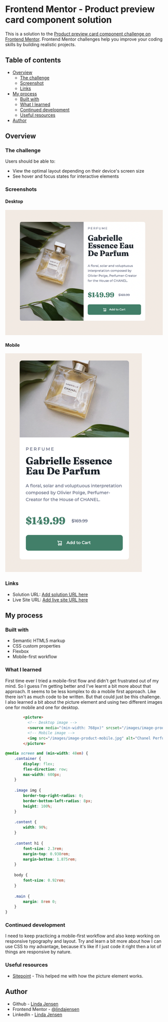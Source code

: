 # Frontend Mentor - Product preview card component solution

This is a solution to the [Product preview card component challenge on Frontend Mentor](https://www.frontendmentor.io/challenges/product-preview-card-component-GO7UmttRfa). Frontend Mentor challenges help you improve your coding skills by building realistic projects. 

## Table of contents

- [Overview](#overview)
  - [The challenge](#the-challenge)
  - [Screenshot](#screenshot)
  - [Links](#links)
- [My process](#my-process)
  - [Built with](#built-with)
  - [What I learned](#what-i-learned)
  - [Continued development](#continued-development)
  - [Useful resources](#useful-resources)
- [Author](#author)

## Overview

### The challenge

Users should be able to:

- View the optimal layout depending on their device's screen size
- See hover and focus states for interactive elements

### Screenshots

#### Desktop 

![Desktop Screenshot](images/screenshot-desktop.png)

#### Mobile

![Mobile Screenshot](images/screenshot-mobile.png)

### Links

- Solution URL: [Add solution URL here](https://your-solution-url.com)
- Live Site URL: [Add live site URL here](https://your-live-site-url.com)

## My process

### Built with

- Semantic HTML5 markup
- CSS custom properties
- Flexbox
- Mobile-first workflow

### What I learned

First time ever I tried a mobile-first flow and didn't get frustrated out of my mind. So I guess I'm getting better and I've learnt a bit more about that approach. It seems to be less komplex to do a mobile first approach. Like there isn't as much code to be written. But that could just be this challenge. I also learned a bit about the picture element and using two different images one for mobile and one for desktop.  

```html
        <picture>
          <!-- Desktop image -->
          <source media="(min-width: 768px)" srcset="/images/image-product-desktop.jpg">
          <!-- Mobile image -->
          <img src="/images/image-product-mobile.jpg" alt="Chanel Perfume">
        </picture>
```
```css
@media screen and (min-width: 48em) {
    .container {
        display: flex;
        flex-direction: row;
        max-width: 600px;
    }

    .image img {
        border-top-right-radius: 0;
        border-bottom-left-radius: 8px;
        height: 100%;
    }

    .content {
        width: 90%;
    }

    .content h1 {
        font-size: 2.3rem;
        margin-top: 0.938rem;
        margin-bottom: 1.875rem;
    }

    body {
        font-size: 0.92rem;
    }

    .main {
        margin: 8rem 0;
    }
}
```

### Continued development

I need to keep practicing a mobile-first workflow and also keep working on responsive typography and layout. Try and learn a bit more about how I can use CSS to my advantage, because it's like if I just code it right then a lot of things are responsive by nature. 

### Useful resources

- [Sitepoint](https://www.sitepoint.com/improving-responsive-images-picture-element/) - This helped me with how the picture element works. 

## Author

- Github - [Linda Jensen](https://github.com/lindajensen)
- Frontend Mentor - [@lindajensen](https://www.frontendmentor.io/profile/lindajensen)
- LinkedIn - [Linda Jensen](www.linkedin.com/in/linda-jensen-swe)
